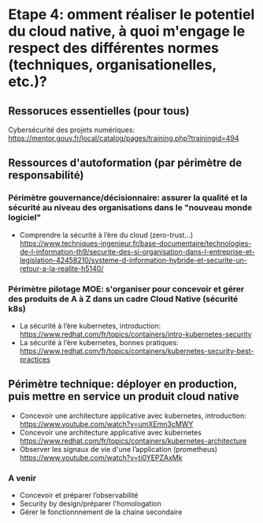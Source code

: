 # Etape 4: omment réaliser le potentiel du cloud native, à quoi m'engage le respect des différentes normes (techniques, organisationelles, etc.)?

## Ressoruces essentielles (pour tous)
Cybersécurité des projets numériques: https://mentor.gouv.fr/local/catalog/pages/training.php?trainingid=494

## Ressources d'autoformation (par périmètre de responsabilité)

### Périmètre gouvernance/décisionnaire: assurer la qualité et la sécurité au niveau des organisations dans le "nouveau monde logiciel"
- Comprendre la sécurité à l’ère du cloud (zero-trust...) https://www.techniques-ingenieur.fr/base-documentaire/technologies-de-l-information-th9/securite-des-si-organisation-dans-l-entreprise-et-legislation-42458210/systeme-d-information-hybride-et-securite-un-retour-a-la-realite-h5140/ 

### Périmètre pilotage MOE: s'organiser pour concevoir et gérer des produits de A à Z dans un cadre Cloud Native (sécurité k8s)
- La sécurité à l’ère  kubernetes, introduction: https://www.redhat.com/fr/topics/containers/intro-kubernetes-security 
- La sécurité à l’ère  kubernetes, bonnes pratiques: https://www.redhat.com/fr/topics/containers/kubernetes-security-best-practices

## Périmètre technique: déployer en production, puis mettre en service un produit cloud native
- Concevoir une architecture applicative avec kubernetes, introduction: https://www.youtube.com/watch?v=umXEmn3cMWY
- Concevoir une architecture applicative avec kubernetes https://www.redhat.com/fr/topics/containers/kubernetes-architecture
- Observer les signaux de vie d'une l’application (prometheus) https://www.youtube.com/watch?v=ti0YEPZAxMk

### A venir
- Concevoir et préparer l’observabilité
- Security by design/préparer l'homologation
- Gérer le fonctionnnement de la chaine secondaire
